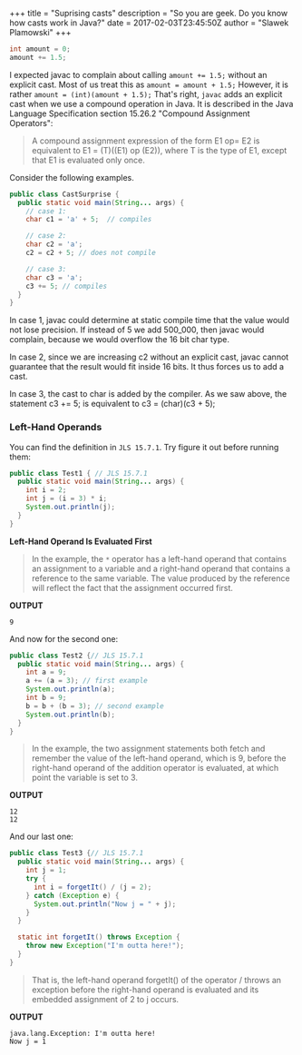 +++
title = "Suprising casts"
description = "So you are geek. Do you know how casts work in Java?"
date = 2017-02-03T23:45:50Z
author = "Slawek Plamowski"
+++

```java
int amount = 0;
amount += 1.5;
```

I expected javac to complain about calling `amount += 1.5;` without an explicit cast. Most of us treat this as `amount = amount + 1.5;` However, it is rather `amount = (int)(amount + 1.5);` That's right, `javac` adds an explicit cast when we use a compound operation in Java. It is described in the Java Language Specification section 15.26.2 "Compound Assignment Operators":

>A compound assignment expression of the form E1 op= E2 is equivalent to E1 = (T)((E1) op (E2)), where T is the type of E1, except that E1 is evaluated only once.

Consider the following examples.

```java
public class CastSurprise {
  public static void main(String... args) {
    // case 1:
    char c1 = 'a' + 5;  // compiles

    // case 2:
    char c2 = 'a';
    c2 = c2 + 5; // does not compile

    // case 3:
    char c3 = 'a';
    c3 += 5; // compiles
  }
}
```

In case 1, javac could determine at static compile time that the value would not lose precision. If instead of 5 we add 500_000, then javac would complain, because we would overflow the 16 bit char type.

In case 2, since we are increasing c2 without an explicit cast, javac cannot guarantee that the result would fit inside 16 bits. It thus forces us to add a cast.

In case 3, the cast to char is added by the compiler. As we saw above, the statement c3 += 5; is equivalent to c3 = (char)(c3 + 5);

### Left-Hand Operands

You can find the definition in `JLS 15.7.1`. Try figure it out before running them:

```java
public class Test1 { // JLS 15.7.1
  public static void main(String... args) {
    int i = 2;
    int j = (i = 3) * i;
    System.out.println(j);
  }
}
```

**Left-Hand Operand Is Evaluated First**

>In the example, the `*` operator has a left-hand operand that contains an assignment to a variable and a right-hand operand that contains a reference to the same variable. The value produced by the reference will reflect the fact that the assignment occurred first.

**OUTPUT**
```
9
```

And now for the second one:

```java
public class Test2 {// JLS 15.7.1
  public static void main(String... args) {
    int a = 9;
    a += (a = 3); // first example
    System.out.println(a);
    int b = 9;
    b = b + (b = 3); // second example
    System.out.println(b);
  }
}
```

>In the example, the two assignment statements both fetch and remember the value of the left-hand operand, which is 9, before the right-hand operand of the addition operator is evaluated, at which point the variable is set to 3.

**OUTPUT**
```
12
12
```

And our last one:

```java
public class Test3 {// JLS 15.7.1
  public static void main(String... args) {
    int j = 1;
    try {
      int i = forgetIt() / (j = 2);
    } catch (Exception e) {
      System.out.println("Now j = " + j);
    }
  }

  static int forgetIt() throws Exception {
    throw new Exception("I'm outta here!");
  }
}
```

>That is, the left-hand operand forgetIt() of the operator / throws an exception before the right-hand operand is evaluated and its embedded assignment of 2 to j occurs.

**OUTPUT**
```
java.lang.Exception: I'm outta here!
Now j = 1
```



